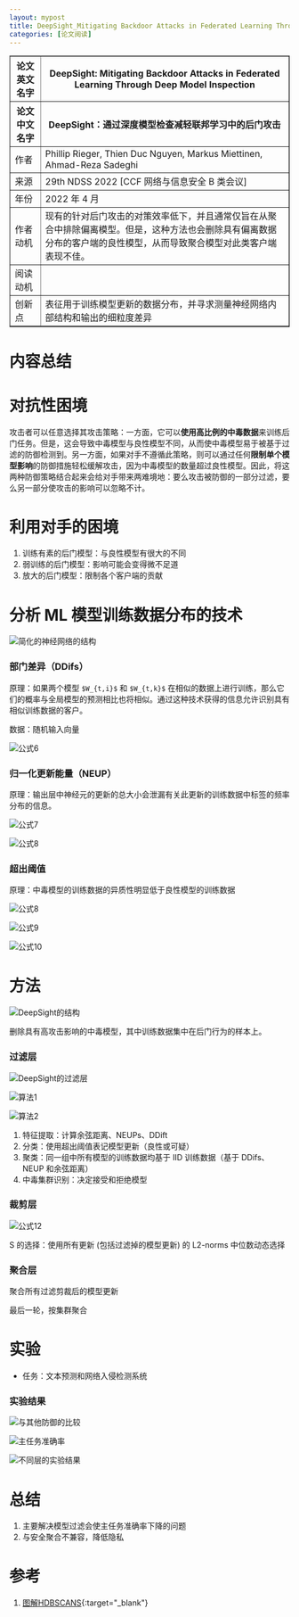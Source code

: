 ```yaml
---
layout: mypost
title: DeepSight_Mitigating Backdoor Attacks in Federated Learning Through Deep Model Inspection
categories: [论文阅读]
---
```


<table border="1">
    <tr>
        <th>论文英文名字</th>
        <th>DeepSight: Mitigating Backdoor Attacks in Federated Learning Through Deep Model Inspection</th>
    </tr>
    <tr>
        <th>论文中文名字</th>
        <th>DeepSight：通过深度模型检查减轻联邦学习中的后门攻击</th>
    </tr>
    <tr>
        <td>作者</td>
        <td>Phillip Rieger, Thien Duc Nguyen, Markus Miettinen, Ahmad-Reza Sadeghi</td>
    </tr>
    <tr>
        <td>来源</td>
        <td>29th NDSS 2022 [CCF 网络与信息安全 B 类会议]</td>
    </tr>
    <tr>
        <td>年份</td>
        <td>2022 年 4 月</td>
    </tr>
    <tr>
        <td>作者动机</td>
        <td>现有的针对后门攻击的对策效率低下，并且通常仅旨在从聚合中排除偏离模型。但是，这种方法也会删除具有偏离数据分布的客户端的良性模型，从而导致聚合模型对此类客户端表现不佳。</td>
    </tr>
    <tr>
        <td>阅读动机</td>
        <td></td>
    </tr>
    <tr>
        <td>创新点</td>
        <td>表征用于训练模型更新的数据分布，并寻求测量神经网络内部结构和输出的细粒度差异</td>
    </tr>
</table>

# 内容总结

# 对抗性困境

攻击者可以任意选择其攻击策略：一方面，它可以**使用高比例的中毒数据**来训练后门任务。但是，这会导致中毒模型与良性模型不同，从而使中毒模型易于被基于过滤的防御检测到。另一方面，如果对手不遵循此策略，则可以通过任何**限制单个模型影响**的防御措施轻松缓解攻击，因为中毒模型的数量超过良性模型。因此，将这两种防御策略结合起来会给对手带来两难境地：要么攻击被防御的一部分过滤，要么另一部分使攻击的影响可以忽略不计。

# 利用对手的困境

1. 训练有素的后门模型：与良性模型有很大的不同
2. 弱训练的后门模型：影响可能会变得微不足道
3. 放大的后门模型：限制各个客户端的贡献

# 分析 ML 模型训练数据分布的技术

![简化的神经网络的结构](简化的神经网络的结构.png)

### 部门差异（DDifs）

原理：如果两个模型 `$W_{t,i}$` 和 `$W_{t,k}$` 在相似的数据上进行训练，那么它们的概率与全局模型的预测相比也将相似。通过这种技术获得的信息允许识别具有相似训练数据的客户。

数据：随机输入向量

![公式6](公式6.png)

### 归一化更新能量（NEUP）

原理：输出层中神经元的更新的总大小会泄漏有关此更新的训练数据中标签的频率分布的信息。

![公式7](公式7.png)

![公式8](公式8.png)

### 超出阈值

原理：中毒模型的训练数据的异质性明显低于良性模型的训练数据

![公式8](公式8.png)

![公式9](公式9.png)

![公式10](公式10.png)

# 方法

![DeepSight的结构](DeepSight的结构.png)

删除具有高攻击影响的中毒模型，其中训练数据集中在后门行为的样本上。

### 过滤层

![DeepSight的过滤层](DeepSight的过滤层.png)

![算法1](算法1.png)

![算法2](算法2.png)

1. 特征提取：计算余弦距离、NEUPs、DDift
2. 分类：使用超出阈值表记模型更新（良性或可疑）
3. 聚类：同一组中所有模型的训练数据均基于 IID 训练数据（基于 DDifs、NEUP 和余弦距离）
4. 中毒集群识别：决定接受和拒绝模型

### 裁剪层

![公式12](公式12.png)

S 的选择：使用所有更新 (包括过滤掉的模型更新) 的 L2-norms 中位数动态选择

### 聚合层

聚合所有过滤剪裁后的模型更新

最后一轮，按集群聚合

# 实验

+ 任务：文本预测和网络入侵检测系统

### 实验结果

![与其他防御的比较](与其他防御的比较.png)

![主任务准确率](主任务准确率.png)

![不同层的实验结果](不同层的实验结果.png)

# 总结
1. 主要解决模型过滤会使主任务准确率下降的问题
2. 与安全聚合不兼容，降低隐私

# 参考

1. [图解HDBSCANS](https://zhuanlan.zhihu.com/p/412918565){:target="_blank"}